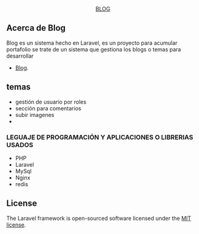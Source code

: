 <p align="center"><a href="#" target="_blank">BLOG</a></p>

<p align="center">

</p>

## Acerca de Blog

Blog es un sistema hecho en Laravel, es un proyecto para acumular portafolio 
se trate de un sistema que gestiona los blogs o temas para desarrollar 

- [Blog](#).


## temas
 - gestión de usuario por roles
 - sección para comentarios
 - subir imagenes
 - 


### LEGUAJE DE PROGRAMACIÓN Y APLICACIONES O LIBRERIAS USADOS

- PHP
- Laravel
- MySql
- Nginx
- redis


## License

The Laravel framework is open-sourced software licensed under the [MIT license](https://opensource.org/licenses/MIT).
